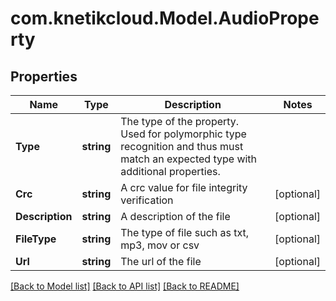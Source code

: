 # com.knetikcloud.Model.AudioProperty
## Properties

Name | Type | Description | Notes
------------ | ------------- | ------------- | -------------
**Type** | **string** | The type of the property. Used for polymorphic type recognition and thus must match an expected type with additional properties. | 
**Crc** | **string** | A crc value for file integrity verification | [optional] 
**Description** | **string** | A description of the file | [optional] 
**FileType** | **string** | The type of file such as txt, mp3, mov or csv | [optional] 
**Url** | **string** | The url of the file | [optional] 

[[Back to Model list]](../README.md#documentation-for-models) [[Back to API list]](../README.md#documentation-for-api-endpoints) [[Back to README]](../README.md)


